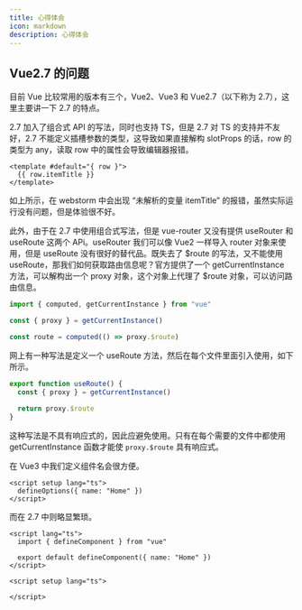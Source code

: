 ```yaml
---
title: 心得体会
icon: markdown
description: 心得体会
---
```


## Vue2.7 的问题

目前 Vue 比较常用的版本有三个，Vue2、Vue3 和 Vue2.7（以下称为 2.7），这里主要讲一下 2.7 的特点。

2.7 加入了组合式 API 的写法，同时也支持 TS，但是 2.7 对 TS 的支持并不友好，2.7 不能定义插槽参数的类型，这导致如果直接解构 slotProps 的话，row 的类型为 any，读取 row 中的属性会导致编辑器报错。

```vue
<template #default="{ row }">
  {{ row.itemTitle }}
</template>
```

如上所示，在 webstorm 中会出现 “未解析的变量 itemTitle” 的报错，虽然实际运行没有问题，但是体验很不好。

此外，由于在 2.7 中使用组合式写法，但是 vue-router 又没有提供 useRouter 和 useRoute 这两个 APi。useRouter 我们可以像 Vue2 一样导入 router 对象来使用，但是 useRoute 没有很好的替代品。既失去了 $route 的写法，又不能使用 useRoute，那我们如何获取路由信息呢？官方提供了一个 getCurrentInstance 方法，可以解构出一个 proxy 对象，这个对象上代理了 \$route 对象，可以访问路由信息。

```ts
import { computed, getCurrentInstance } from "vue"

const { proxy } = getCurrentInstance()

const route = computed(() => proxy.$route)
```

网上有一种写法是定义一个 useRoute 方法，然后在每个文件里面引入使用，如下所示。

```ts
export function useRoute() {
  const { proxy } = getCurrentInstance()
  
  return proxy.$route
}
```

这种写法是不具有响应式的，因此应避免使用。只有在每个需要的文件中都使用 getCurrentInstance 函数才能使 `proxy.$route` 具有响应式。

在 Vue3 中我们定义组件名会很方便。

```vue
<script setup lang="ts">
  defineOptions({ name: "Home" })
</script>
```

而在 2.7 中则略显繁琐。

```vue
<script lang="ts">
  import { defineComponent } from "vue"
  
  export default defineComponent({ name: "Home" })
</script>

<script setup lang="ts">
  
</script>
```
